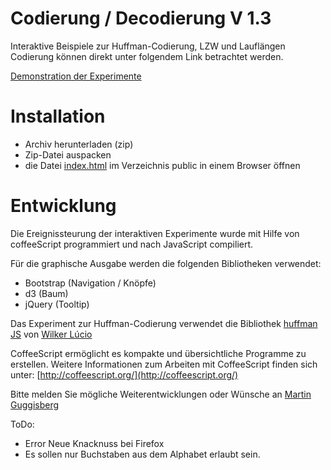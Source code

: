 Codierung / Decodierung V 1.3
=============================

Interaktive Beispiele zur Huffman-Codierung, LZW und Lauflängen Codierung
können direkt unter folgendem Link betrachtet werden.

[Demonstration der Experimente](http://mgje.github.io/Codierung/)

Installation
============
- Archiv herunterladen (zip)
- Zip-Datei auspacken
- die Datei [index.html](public/index.html) im Verzeichnis public 
in einem Browser öffnen

Entwicklung
===========
Die Ereignissteurung der interaktiven Experimente wurde mit Hilfe von coffeeScript programmiert und nach JavaScript
compiliert.

Für die graphische Ausgabe werden die folgenden Bibliotheken verwendet:
- Bootstrap (Navigation / Knöpfe)
- d3 (Baum)
- jQuery (Tooltip)

Das Experiment zur Huffman-Codierung verwendet die Bibliothek [huffman JS](https://github.com/wilkerlucio/huffman_js)
von [Wilker Lúcio](https://github.com/wilkerlucio)

CoffeeScript ermöglicht es kompakte und übersichtliche Programme zu erstellen.
Weitere Informationen zum Arbeiten mit CoffeeScript finden sich unter:
[http://coffeescript.org/](http://coffeescript.org/)

Bitte melden Sie mögliche Weiterentwicklungen oder Wünsche an [Martin Guggisberg](https://github.com/mgje)

ToDo:
- Error Neue Knacknuss bei Firefox
- Es sollen nur Buchstaben aus dem Alphabet erlaubt sein.




